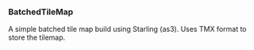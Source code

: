 ### BatchedTileMap

A simple batched tile map build using Starling (as3). Uses TMX format to store the tilemap.
